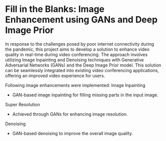 # Fill in the Blanks: Image Enhancement using GANs and Deep Image Prior

In response to the challenges posed by poor internet connectivity during the pandemic, this project aims to develop a solution to enhance video quality in real-time during video conferencing. The approach involves utilizing Image Inpainting and Denoising techniques with Generative Adversarial Networks (GANs) and the Deep Image Prior model. This solution can be seamlessly integrated into existing video conferencing applications, offering an improved video experience for users.

Following image enhancements were implemented:
Image Inpainting

- GAN-based image inpainting for filling missing parts in the input image.

Super Resolution

- Achieved through GANs for enhancing image resolution.

Denoising

- GAN-based denoising to improve the overall image quality.




